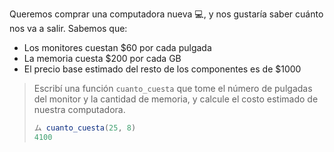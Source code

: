 Queremos comprar una computadora nueva :computer:, y nos gustaría saber cuánto nos va a salir. Sabemos que:

* Los monitores cuestan $60 por cada pulgada
* La memoria cuesta $200 por cada GB
* El precio base estimado del resto de los componentes es de $1000

> Escribí una función `cuanto_cuesta` que tome el número de pulgadas del monitor y la cantidad de memoria, y calcule el costo estimado de nuestra computadora.
>
> ```javascript
> ム cuanto_cuesta(25, 8)
> 4100
> ```
